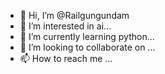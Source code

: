 - 👋 Hi, I’m @Railgungundam
- 👀 I’m interested in ai...
- 🌱 I’m currently learning python...
- 💞️ I’m looking to collaborate on ...
- 📫 How to reach me ...

<!---
Railgungundam/Railgungundam is a ✨ special ✨ repository because its `README.md` (this file) appears on your GitHub profile.
You can click the Preview link to take a look at your changes.
--->
